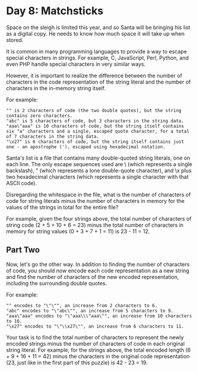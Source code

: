# Day 8: Matchsticks

Space on the sleigh is limited this year, and so Santa will be bringing his list as a digital copy. He needs to know how much space it will take up when stored.

It is common in many programming languages to provide a way to escape special characters in strings. For example, C, JavaScript, Perl, Python, and even PHP handle special characters in very similar ways.

However, it is important to realize the difference between the number of characters in the code representation of the string literal and the number of characters in the in-memory string itself.

For example:

```
"" is 2 characters of code (the two double quotes), but the string contains zero characters.
"abc" is 5 characters of code, but 3 characters in the string data.
"aaa\"aaa" is 10 characters of code, but the string itself contains six "a" characters and a single, escaped quote character, for a total of 7 characters in the string data.
"\x27" is 6 characters of code, but the string itself contains just one - an apostrophe ('), escaped using hexadecimal notation.
```

Santa's list is a file that contains many double-quoted string literals, one on each line. The only escape sequences used are \\ (which represents a single backslash), \" (which represents a lone double-quote character), and \x plus two hexadecimal characters (which represents a single character with that ASCII code).

Disregarding the whitespace in the file, what is the number of characters of code for string literals minus the number of characters in memory for the values of the strings in total for the entire file?

For example, given the four strings above, the total number of characters of string code (2 + 5 + 10 + 6 = 23) minus the total number of characters in memory for string values (0 + 3 + 7 + 1 = 11) is 23 - 11 = 12.

## Part Two

Now, let's go the other way. In addition to finding the number of characters of code, you should now encode each code representation as a new string and find the number of characters of the new encoded representation, including the surrounding double quotes.

For example:

```
"" encodes to "\"\"", an increase from 2 characters to 6.
"abc" encodes to "\"abc\"", an increase from 5 characters to 9.
"aaa\"aaa" encodes to "\"aaa\\\"aaa\"", an increase from 10 characters to 16.
"\x27" encodes to "\"\\x27\"", an increase from 6 characters to 11.
```

Your task is to find the total number of characters to represent the newly encoded strings minus the number of characters of code in each original string literal. For example, for the strings above, the total encoded length (6 + 9 + 16 + 11 = 42) minus the characters in the original code representation (23, just like in the first part of this puzzle) is 42 - 23 = 19.

